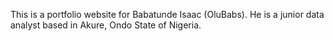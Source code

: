 This is a portfolio website for Babatunde Isaac (OluBabs). He is a junior data analyst based in Akure, Ondo State of Nigeria.